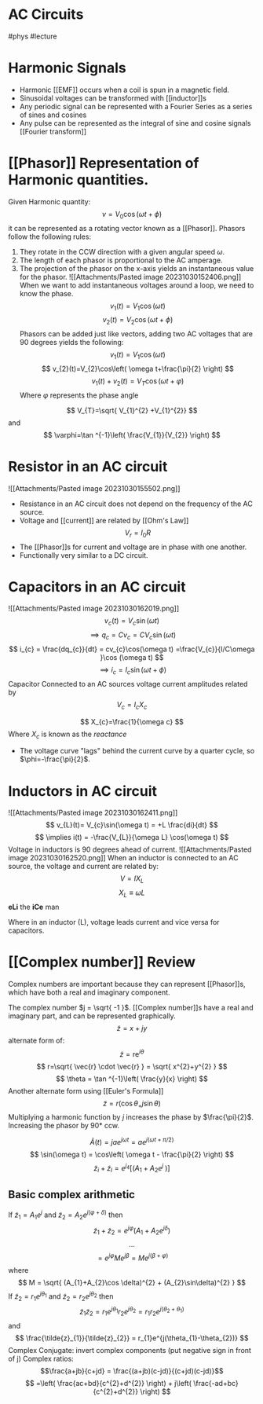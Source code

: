 # AC Circuits
#phys #lecture 
# Harmonic Signals
- Harmonic [[EMF]] occurs when a coil is spun in a magnetic field. 
- Sinusoidal voltages can be transformed with [[inductor]]s
- Any periodic signal can be represented with a Fourier Series as a series of sines and cosines
- Any pulse can be represented as the integral of sine and cosine signals [[Fourier transform]]
# [[Phasor]] Representation of Harmonic quantities.
Given Harmonic quantity:
$$
v=V_{0} \cos(\omega t+\phi)
$$
it can be represented as a rotating vector known as a [[Phasor]]. Phasors follow the following rules: 
1. They rotate in the CCW direction with a given angular speed $\omega$. 
2. The length of each phasor is proportional to the AC amperage. 
3. The projection of the phasor on the x-axis yields an instantaneous value for the phasor.
![[Attachments/Pasted image 20231030152406.png]]
When we want to add instantaneous voltages around a loop, we need to know the phase. 
$$
v_{1}(t) = V_{1}\cos(\omega t)
$$
$$
v_{2}(t)=V_{2}\cos(\omega t+\phi)
$$
Phasors can be added just like vectors, adding two AC voltages that are 90 degrees yields the following: 
$$
v_{1}(t)=V_{1}\cos(\omega t)
$$
$$
v_{2}(t)=V_{2}\cos\left( \omega t+\frac{\pi}{2} \right)
$$
$$
v_{1}(t) + v_{2}(t) = V_{T}\cos(\omega t + \varphi)
$$
Where $\varphi$ represents the phase angle

$$
V_{T}=\sqrt{ V_{1}^{2} +V_{1}^{2}}
$$
and
$$
\varphi=\tan ^{-1}\left( \frac{V_{1}}{V_{2}} \right)
$$
# Resistor in an AC circuit
![[Attachments/Pasted image 20231030155502.png]]
- Resistance in an AC circuit does not depend on the frequency of the AC source.
- Voltage and [[current]] are related by [[Ohm's Law]]$$
V_{r}=I_{0}R
$$
- The [[Phasor]]s for current and voltage are in phase with one another. 
- Functionally very similar to a DC circuit.

# Capacitors in an AC circuit
![[Attachments/Pasted image 20231030162019.png]]
$$
v_{c}(t) = V_{c}\sin(\omega t)
$$
$$
\implies q_{c} = Cv_{c}= CV_{c}\sin(\omega t)
$$
$$
i_{c} = \frac{dq_{c}}{dt} = cv_{c}\cos(\omega t) =\frac{V_{c}}{I/C\omega }\cos (\omega t)
$$
$$
\implies i_{c}= I_{c}\sin(\omega t+\phi)
$$
Capacitor Connected to an AC sources voltage current amplitudes related by
$$
V_{c} = I_{c}X_{c}
$$

$$
X_{c}=\frac{1}{\omega c}
$$
Where $X_{c}$ is known as the *reactance*
- The voltage curve "lags" behind the current curve by a quarter cycle, so $\phi=-\frac{\pi}{2}$. 
# Inductors in AC circuit
![[Attachments/Pasted image 20231030162411.png]]
$$
v_{L}(t)= V_{c}\sin(\omega t) = +L \frac{di}{dt}
$$
$$
\implies i(t) = -\frac{V_{L}}{\omega L} \cos(\omega t)
$$
Voltage in inductors is 90 degrees ahead of current. 
![[Attachments/Pasted image 20231030162520.png]]
When an inductor is connected to an AC source, the voltage and current are related by: 
$$
V=IX_{L}
$$
$$
X_{L} \equiv \omega L
$$
**eLi** the **iCe** man

Where in an inductor (L), voltage leads current and vice versa for capacitors. 
# [[Complex number]] Review

Complex numbers are important because they can represent [[Phasor]]s, which have both a real and imaginary component. 

The complex number $j = \sqrt{ -1 }$. [[Complex number]]s have a real and imaginary part, and can be represented graphically. 
$$
\tilde{z} = x + jy
$$
alternate form of: 
$$
\tilde{z} = \mathrm{re}^{i\theta}
$$
$$
r=\sqrt{ \vec{r} \cdot \vec{r} } = \sqrt{ x^{2}+y^{2} }
$$
$$
\theta = \tan ^{-1}\left( \frac{y}{x} \right)
$$
Another alternate form using [[Euler's Formula]]
$$
\tilde{z}=r(\cos \theta_+j\sin \theta)
$$
Multiplying a harmonic function by $j$ increases the phase by $\frac{\pi}{2}$.
Increasing the phasor by 90* ccw.

$$
\tilde{A}(t) = jae^{j\omega t} =  ae^{j(\omega t + \pi/2)}
$$
$$
\sin(\omega t) = \cos\left( \omega t - \frac{\pi}{2} \right)
$$
$$
\tilde{z}_{i}  + \tilde{z}_{l} = e^{j_{4}}[(A_{1}+A_{2}e^{j\
})]
$$
## Basic complex arithmetic
If $\tilde{z}_{1} =A_{1}e^{j}$ and $\tilde{z}_{2}=A_{2}e^{j(\varphi+\delta)}$ then
$$
\tilde{z}_{1} + \tilde{z}_{2} = e^{j\varphi} (A_{1}+A_{2}e^{j\delta})
$$
$$
\dots
$$
$$
=e^{j\varphi}Me^{j\beta} = Me^{j(\beta+\varphi)}
$$
where
$$
M = \sqrt{ (A_{1}+A_{2}\cos \delta)^{2} + (A_{2}\sin\delta)^{2} }
$$
If $\tilde{z}_{2} = r_{1}e^{j\theta_{1}}$ and $\tilde{z}_{2} = r_{2}e^{j\theta_{2}}$
then
$$
\tilde{z}_{1}\tilde{z}_{2} =  r_{1}e^{j\theta_{1}}r_{2}e^{j\theta_{2}} = r_{1}r_{2}e^{j(\theta_{2}+\theta_{1})}
$$
and
$$
\frac{\tilde{z}_{1}}{\tilde{z}_{2}} = r_{1}e^{j(\theta_{1}-\theta_{2})}
$$
Complex Conjugate: invert complex components (put negative sign in front of j)
Complex ratios: $$\frac{a+jb}{c+jd} = \frac{(a+jb)(c-jd)}{(c+jd)(c-jd)}$$
$$
=\left( \frac{ac+bd}{c^{2}+d^{2}} \right) + j\left( \frac{-ad+bc}{c^{2}+d^{2}} \right)
$$


